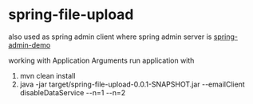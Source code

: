 # spring-file-upload
also used as spring admin client where spring admin server is [spring-admin-demo](https://github.com/AmhH/spring-admin-demo)

working with Application Arguments
run application with 
1. mvn clean install
2. java -jar target/spring-file-upload-0.0.1-SNAPSHOT.jar --emailClient disableDataService --n=1 --n=2
